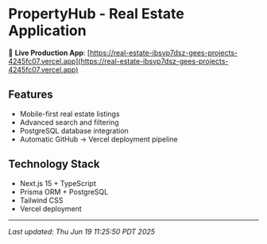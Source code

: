 # PropertyHub - Real Estate Application

🚀 **Live Production App**: [https://real-estate-ibsvp7dsz-gees-projects-4245fc07.vercel.app](https://real-estate-ibsvp7dsz-gees-projects-4245fc07.vercel.app)

## Features
- Mobile-first real estate listings
- Advanced search and filtering
- PostgreSQL database integration
- Automatic GitHub → Vercel deployment pipeline

## Technology Stack
- Next.js 15 + TypeScript
- Prisma ORM + PostgreSQL
- Tailwind CSS
- Vercel deployment

---
*Last updated: Thu Jun 19 11:25:50 PDT 2025*

